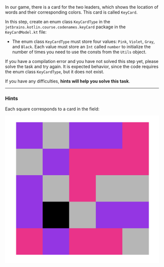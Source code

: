 In our game, there is a card for the two leaders, which shows the location of words and their corresponding colors. 
This card is called `KeyCard`.

In this step, create an enum class `KeyCardType` in the `jetbrains.kotlin.course.codenames.keyCard` package in the `KeyCardModel.kt` file:

- The enum class `KeyCardType` must store four values: `Pink`, `Violet`, `Gray`, and `Black`.
  Each value must store an `Int` called `number` to initialize the number of times you need to use the consts from the `Utils` object.

<div class="hint" title="Click me if you pressed Check and found a compilation error">

  If you have a compilation error and you have not solved this step yet, please solve the task and try again. 
  It is expected behavior, since the code requires the enum class `KeyCardType`, but it does not exist.
</div>

If you have any difficulties, **hints will help you solve this task**.

----

### Hints

<div class="hint" title="Click me to learn how the KeyCard looks like in the game">

Each square corresponds to a card in the field:

![KeyCard example](../../utils/src/main/resources/images/states/codenames/keycardSmall.png)
</div>
